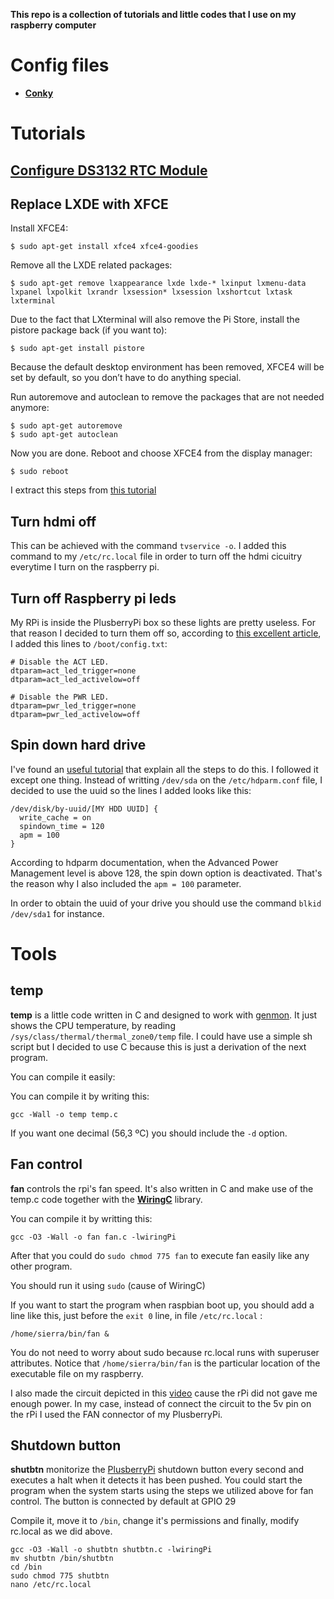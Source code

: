 **This repo is a collection of tutorials and little codes that I use on my raspberry computer**

# Config files

-  [**Conky**](https://github.com/maesoser/rpi_goodies/blob/master/tutorials/conky.md)

# Tutorials

## [Configure DS3132 RTC Module](http://www.raspberrypi-spy.co.uk/2015/05/adding-a-ds3231-real-time-clock-to-the-raspberry-pi/)

## Replace LXDE with XFCE

Install XFCE4:
```
$ sudo apt-get install xfce4 xfce4-goodies
```
Remove all the LXDE related packages:
```
$ sudo apt-get remove lxappearance lxde lxde-* lxinput lxmenu-data lxpanel lxpolkit lxrandr lxsession* lxsession lxshortcut lxtask lxterminal
```
Due to the fact that LXterminal will also remove the Pi Store, install the pistore package back (if you want to):
```
$ sudo apt-get install pistore
```
Because the default desktop environment has been removed, XFCE4 will be set by default, so you don’t have to do anything special.

Run autoremove and autoclean to remove the packages that are not needed anymore:
```
$ sudo apt-get autoremove
$ sudo apt-get autoclean
```
Now you are done. Reboot and choose XFCE4 from the display manager:
```
$ sudo reboot
```
I extract this steps from [this tutorial](http://linuxg.net/how-to-properly-remove-lxde-and-install-xfce-on-raspbian-debian-for-raspberry-pi/)

## Turn hdmi off

This can be achieved with the command `tvservice -o`. I added this command to my `/etc/rc.local` file in order to turn off the hdmi cicuitry everytime I turn on the raspberry pi.

## Turn off Raspberry pi leds

My RPi is inside the PlusberryPi box so these lights are pretty useless. For that reason I decided to turn them off so, according to [this excellent article](http://www.midwesternmac.com/blogs/jeff-geerling/controlling-pwr-act-leds-raspberry-pi), I added this lines to `/boot/config.txt`:

```
# Disable the ACT LED.
dtparam=act_led_trigger=none
dtparam=act_led_activelow=off

# Disable the PWR LED.
dtparam=pwr_led_trigger=none
dtparam=pwr_led_activelow=off
```

## Spin down hard drive

I've found an [useful tutorial](http://www.htpcguides.com/spin-down-and-manage-hard-drive-power-on-raspberry-pi/) that explain all the steps to do this. I followed it except one thing. Instead of writting `/dev/sda` on the `/etc/hdparm.conf` file, I decided to use the uuid so the lines I added looks like this:

```
/dev/disk/by-uuid/[MY HDD UUID] {
  write_cache = on
  spindown_time = 120
  apm = 100
}
```

According to hdparm documentation, when the Advanced Power Management level is above 128, the spin down option is deactivated. That's the reason why I also included the `apm = 100` parameter.

In order to obtain the uuid of your drive you should use the command `blkid /dev/sda1` for instance.

# Tools

## temp

**temp** is a little code written in C and designed to work with [genmon](http://goodies.xfce.org/projects/panel-plugins/xfce4-genmon-plugin).
It just shows the CPU temperature, by reading `/sys/class/thermal/thermal_zone0/temp` file. I could have use a simple sh script but I decided to use C because this is just a derivation of the next program.

You can compile it easily:

You can compile it by writing this:
```
gcc -Wall -o temp temp.c
```

If you want one decimal (56,3 ºC) you should include the `-d` option.

## Fan control

**fan** controls the rpi's fan speed. It's also written in C and make use of the temp.c code together with the [**WiringC**](http://wiringpi.com/) library.

You can compile it by writting this:
```
gcc -O3 -Wall -o fan fan.c -lwiringPi
```

After that you could do `sudo chmod 775 fan` to execute fan easily like any other program.

You should run it using `sudo` (cause of WiringC)

If you want to start the program when raspbian boot up, you should add a line like this, just before the `exit 0` line, in file `/etc/rc.local` :

```
/home/sierra/bin/fan &
```

You do not need to worry about sudo because rc.local runs with superuser attributes. Notice that `/home/sierra/bin/fan` is the particular location of the executable file on my raspberry.

I also made the circuit depicted in this [video](https://www.youtube.com/watch?v=Ra1CY-zaDj4) cause the rPi did not gave me enough power. In my case, instead of connect the circuit to the 5v pin on the rPi I used the FAN connector of my PlusberryPi.

## Shutdown button

**shutbtn** monitorize the [PlusberryPi](https://www.indiegogo.com/projects/plusberry-pi-media-box-running-on-raspberry-pi) shutdown button every second and executes a halt when it detects it has been pushed. You could start the program when the system starts using the steps we utilized above for fan control. The button is connected by default at GPIO 29

Compile it, move it to `/bin`, change it's permissions and finally, modify rc.local as we did above.
```
gcc -O3 -Wall -o shutbtn shutbtn.c -lwiringPi
mv shutbtn /bin/shutbtn
cd /bin
sudo chmod 775 shutbtn
nano /etc/rc.local
```
